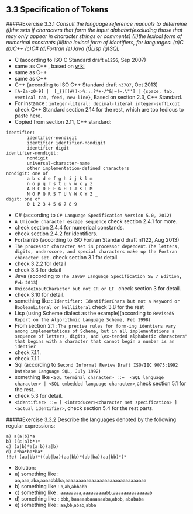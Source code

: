 3.3 Specification of Tokens
---------------------------------------------
#####Exercise 3.3.1
_Consult the language reference manuals to determine_ 
_(i)the sets if characters that form the input alphabet(excluding those that may only appear_
_in  character strings or comments)_
_(ii)the lexical form of numerical constants_
_(iii)the lexical form of identifiers, for languages:_
_(a)C  (b)C++  (c)C#  (d)Fortran  (e)Java (f)Lisp (g)SQL_
- C (according to ISO C Standard draft `n1256`, Sep 2007)
 - same as C++ , based on [wiki](http://en.wikipedia.org/wiki/C_(programming_language)#Character_set)
 - same as C++
 - same as C++
- C++ (according to ISO C++ Standard draft `n3787`, Oct 2013)
 - ```[A-Za-z0-9] |  [_{}[]#()<>%:;.?*+-/^&|~!=,\"'] | {space, tab, vertical tab, feed, new-line}```, Based on section 2.3, C++ Standard.
 - For instance : `integer-literal: decimal-literal integer-suffixopt` check C++ Standard section 2.14 for the rest, which are too tedious to paste here.
 - Copied from section 2.11, C++ standard:
```
identifier:
        identifier-nondigit
        identifier identifier-nondigit
        identifier digit
identifier-nondigit:
        nondigit
        universal-character-name
        other implementation-defined characters
nondigit: one of
        a b c d e f g h i j k l m
        n o p q r s t u v w x y z
        A B C D E F G H I J K L M
        N O P Q R S T U V W X Y Z _
digit: one of
        0 1 2 3 4 5 6 7 8 9
```
- C# (according to `C# Language Specification Version 5.0, 2012`)
 - `A Unicode character escape sequence` check section 2.4.1 for more.
 - check section 2.4.4 for numerical constands.
 - check section 2.4.2 for identifiers.
- Fortran95 (according to ISO Fortran Standard draft n1122, Aug 2013)
 - `The processor character set is processor dependent.The letters, digits, underscore, and special characters make up the Fortran character set.` check section 3.1 for detail.
 - check 3.2.2 for detail
 - check 3.3 for detail
- Java (according to `The Java® Language Specification SE 7 Edition, Feb 2013`)
 - `UnicodeInputCharacter but not CR or LF ` check section 3 for detail.
 - check 3.10 for detail.
 - something like :  `Identifier: IdentifierChars but not a Keyword or BooleanLiteral or NullLiteral` check 3.8 for the rest
- Lisp (using Scheme dialect as the example)(according to `Revised5 Report on the Algorithmic Language Scheme, Feb 1998`)
 - From section 2.1 : `The precise rules for form-ing identiers vary among implementations of Scheme, but in all implementations a sequence of letters, digits, and \ex-tended alphabetic characters" that begins with a character that cannot begin a number is an identier`
 - check 7.1.1.
 - check 7.1.1.
- Sql (according to `Second Informal Review Draft ISO/IEC 9075:1992 Database Language SQL, July 1992`)
 - something like `<SQL terminal character> ::=  <SQL language character> | <SQL embedded language character>`,check section 5.1 for the rest.
 - check 5.3 for detail.
 - `<identifier> ::= [ <introducer><character set specification> ] <actual identifier>`, check section 5.4 for the rest parts. 

#####Exercise 3.3.2
Describe the languages denoted by the following regular expressions:
```ecma
a) a(a|b)*a
b) ((ε|a)b*)*
c) (a|b)*a(a|b)(a|b)
d) a*ba*ba*ba*
!!e) (aa|bb)*((ab|ba)(aa|bb)*(ab|ba)(aa|bb)*)*
```
- Solution:
 - a) something like : `aa`,`aaa`,`aba`,`aaaabbbba`,`aaaaaaaaaaaaaaaaaaaaaaaaaaaaaaa`
 - b) something like : `b`,`ab`,`abbabb`
 - c) something like :  `aaaaaaaa`,`aaaaaaaaabb`,`aaaaaaaaaaaaaab`
 - d) something like :  `bbb`, `baaaaabaaaaaaba`,`abbb`, `abababa`
 - e) something like :  `aa`,`bb`,`abab`,`abba`
